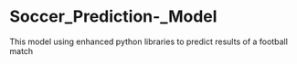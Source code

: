 # Soccer_Prediction-_Model
This model using enhanced python libraries to predict results of a football match
